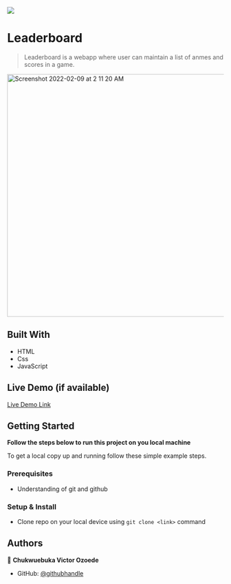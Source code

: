 ![](https://img.shields.io/badge/Microverse-blueviolet)

# Leaderboard

> Leaderboard is a webapp where user can maintain a list of anmes and scores in a game.

<img width="563" alt="Screenshot 2022-02-09 at 2 11 20 AM" src="Leaderboard.png">


## Built With

- HTML
- Css
- JavaScript

## Live Demo (if available)

[Live Demo Link](https://awaisanwar544.github.io/awesome-books/)

## Getting Started

**Follow the steps below to run this project on you local machine**


To get a local copy up and running follow these simple example steps.

### Prerequisites
- Understanding of git and github
### Setup & Install
- Clone repo on your local device using `git clone <link>` command

## Authors
👤 **Chukwuebuka Victor Ozoede**

- GitHub: [@githubhandle](https://github.com/chukwuebukaVictor)